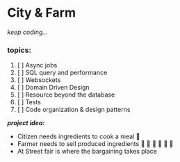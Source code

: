 # City & Farm
_keep coding..._


### topics:

1. [ ] Async jobs
2. [ ] SQL query and performance
3. [ ] Websockets
4. [ ] Domain Driven Design
5. [ ] Resource beyond the database
6. [ ] Tests
7. [ ] Code organization & design patterns


**_project idea:_**

* Citizen needs ingredients to cook a meal :hamburger:
* Farmer needs to sell produced ingredients :bread: :cut_of_meat: :cheese: :tomato: :onion: :leafy_green:
* At Street fair is where the bargaining takes place



